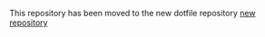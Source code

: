 This repository has been moved to the new dotfile repository
[new repository](https://github.com/hidehic0/dotfiles)
